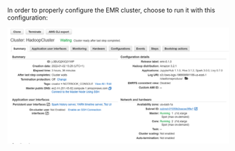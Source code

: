 In order to properly configure the EMR cluster, choose to run it with this configuration:

![alt text](pics/screenshot.png)